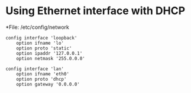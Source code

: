 
# Using Ethernet interface with DHCP

*File: /etc/config/network

	config interface 'loopback'
		option ifname 'lo'
		option proto 'static'
		option ipaddr '127.0.0.1'
		option netmask '255.0.0.0'

	config interface 'lan'
		option ifname 'eth0'
		option proto 'dhcp'
		option gateway '0.0.0.0'
